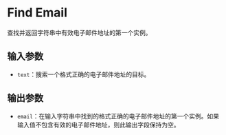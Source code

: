 # Find Email

查找并返回字符串中有效电子邮件地址的第一个实例。

## 输入参数

- `text`：搜索一个格式正确的电子邮件地址的目标。

## 输出参数

- `email`：在输入字符串中找到的格式正确的电子邮件地址的第一个实例。如果输入值不包含有效的电子邮件地址，则此输出字段保持为空。
